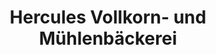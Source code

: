 ---
title: "Hercules Vollkorn- und Mühlenbäckerei"
url: /duesseldorf/hercules-vollkorn-und-muehlenbaeckerei/
shop: Bäckerei
---